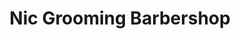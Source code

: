 ---
title: "Nic Grooming Barbershop"
url: /philadelphia/nic-grooming-barbershop/
shop: hairdresser
---